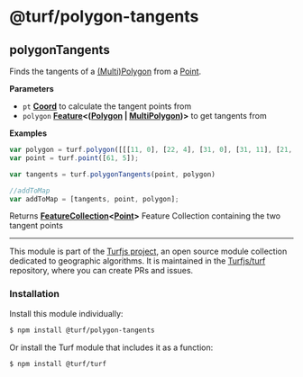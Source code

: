 # @turf/polygon-tangents

<!-- Generated by documentation.js. Update this documentation by updating the source code. -->

## polygonTangents

Finds the tangents of a [(Multi)Polygon](https://tools.ietf.org/html/rfc7946#section-3.1.6) from a [Point](https://tools.ietf.org/html/rfc7946#section-3.1.2).

**Parameters**

-   `pt` **[Coord](https://tools.ietf.org/html/rfc7946#section-3.1.1)** to calculate the tangent points from
-   `polygon` **[Feature](https://tools.ietf.org/html/rfc7946#section-3.2)&lt;([Polygon](https://tools.ietf.org/html/rfc7946#section-3.1.6) \| [MultiPolygon](https://tools.ietf.org/html/rfc7946#section-3.1.7))>** to get tangents from

**Examples**

```javascript
var polygon = turf.polygon([[[11, 0], [22, 4], [31, 0], [31, 11], [21, 15], [11, 11], [11, 0]]]);
var point = turf.point([61, 5]);

var tangents = turf.polygonTangents(point, polygon)

//addToMap
var addToMap = [tangents, point, polygon];
```

Returns **[FeatureCollection](https://tools.ietf.org/html/rfc7946#section-3.3)&lt;[Point](https://tools.ietf.org/html/rfc7946#section-3.1.2)>** Feature Collection containing the two tangent points

<!-- This file is automatically generated. Please don't edit it directly:
if you find an error, edit the source file (likely index.js), and re-run
./scripts/generate-readmes in the turf project. -->

---

This module is part of the [Turfjs project](http://turfjs.org/), an open source
module collection dedicated to geographic algorithms. It is maintained in the
[Turfjs/turf](https://github.com/Turfjs/turf) repository, where you can create
PRs and issues.

### Installation

Install this module individually:

```sh
$ npm install @turf/polygon-tangents
```

Or install the Turf module that includes it as a function:

```sh
$ npm install @turf/turf
```
